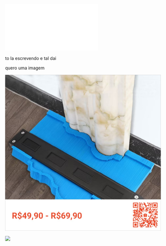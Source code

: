 ![Teste excali](Teste%20excali.md)

to la escrevendo e tal dai 

quero uma imagem 

![|300x300](IMG-20250203-WA0035.jpg)

![](IMG-20250203-WA0066.jpg)